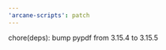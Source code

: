 ```yaml
---
'arcane-scripts': patch
---
```


<!-- markdownlint-disable MD041 -->chore(deps): bump pypdf from 3.15.4 to 3.15.5

